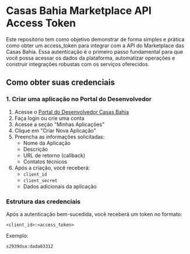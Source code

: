 # Casas Bahia Marketplace API Access Token

Este repositório tem como objetivo demonstrar de forma simples e prática como obter um access_token para integrar com a API do Marketplace das Casas Bahia. Essa autenticação é o primeiro passo fundamental para que você possa acessar os dados da plataforma, automatizar operações e construir integrações robustas com os serviços oferecidos.

## Como obter suas credenciais

### 1. Criar uma aplicação no Portal do Desenvolvedor

1. Acesse o [Portal do Desenvolvedor Casas Bahia](https://developer.casasbahia.com.br/)
2. Faça login ou crie uma conta
3. Acesse a seção "Minhas Aplicações"
4. Clique em "Criar Nova Aplicação"
5. Preencha as informações solicitadas:
   - Nome da Aplicação
   - Descrição
   - URL de retorno (callback)
   - Contatos técnicos
6. Após a criação, você receberá:
   - `client_id`
   - `client_secret`
   - Dados adicionais da aplicação


### Estrutura das credenciais

Após a autenticação bem-sucedida, você receberá um token no formato:

```
<client_id>:<access_token>
```

Exemplo:
```
s2939dsa:dada03312
```
